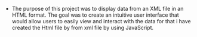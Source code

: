 - The purpose of this project was to display data from an XML file in an HTML format. The goal was to create an intuitive user interface that would allow users to easily view and interact with the data for that i have created the Html file by from xml file by using JavaScript. 